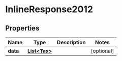 
# InlineResponse2012

## Properties
Name | Type | Description | Notes
------------ | ------------- | ------------- | -------------
**data** | [**List&lt;Tax&gt;**](Tax.md) |  |  [optional]



